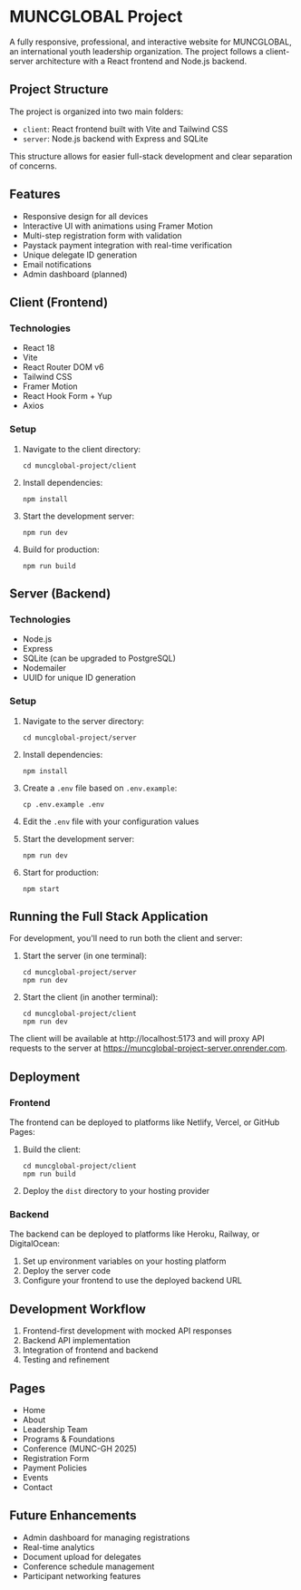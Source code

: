 # MUNCGLOBAL Project

A fully responsive, professional, and interactive website for MUNCGLOBAL, an international youth leadership organization. The project follows a client-server architecture with a React frontend and Node.js backend.

## Project Structure

The project is organized into two main folders:

- `client`: React frontend built with Vite and Tailwind CSS
- `server`: Node.js backend with Express and SQLite

This structure allows for easier full-stack development and clear separation of concerns.

## Features

- Responsive design for all devices
- Interactive UI with animations using Framer Motion
- Multi-step registration form with validation
- Paystack payment integration with real-time verification
- Unique delegate ID generation
- Email notifications
- Admin dashboard (planned)

## Client (Frontend)

### Technologies

- React 18
- Vite
- React Router DOM v6
- Tailwind CSS
- Framer Motion
- React Hook Form + Yup
- Axios

### Setup

1. Navigate to the client directory:
   ```
   cd muncglobal-project/client
   ```

2. Install dependencies:
   ```
   npm install
   ```

3. Start the development server:
   ```
   npm run dev
   ```

4. Build for production:
   ```
   npm run build
   ```

## Server (Backend)

### Technologies

- Node.js
- Express
- SQLite (can be upgraded to PostgreSQL)
- Nodemailer
- UUID for unique ID generation

### Setup

1. Navigate to the server directory:
   ```
   cd muncglobal-project/server
   ```

2. Install dependencies:
   ```
   npm install
   ```

3. Create a `.env` file based on `.env.example`:
   ```
   cp .env.example .env
   ```

4. Edit the `.env` file with your configuration values

5. Start the development server:
   ```
   npm run dev
   ```

6. Start for production:
   ```
   npm start
   ```

## Running the Full Stack Application

For development, you'll need to run both the client and server:

1. Start the server (in one terminal):
   ```
   cd muncglobal-project/server
   npm run dev
   ```

2. Start the client (in another terminal):
   ```
   cd muncglobal-project/client
   npm run dev
   ```

The client will be available at http://localhost:5173 and will proxy API requests to the server at https://muncglobal-project-server.onrender.com.

## Deployment

### Frontend

The frontend can be deployed to platforms like Netlify, Vercel, or GitHub Pages:

1. Build the client:
   ```
   cd muncglobal-project/client
   npm run build
   ```

2. Deploy the `dist` directory to your hosting provider

### Backend

The backend can be deployed to platforms like Heroku, Railway, or DigitalOcean:

1. Set up environment variables on your hosting platform
2. Deploy the server code
3. Configure your frontend to use the deployed backend URL

## Development Workflow

1. Frontend-first development with mocked API responses
2. Backend API implementation
3. Integration of frontend and backend
4. Testing and refinement

## Pages

- Home
- About
- Leadership Team
- Programs & Foundations
- Conference (MUNC-GH 2025)
- Registration Form
- Payment Policies
- Events
- Contact

## Future Enhancements

- Admin dashboard for managing registrations
- Real-time analytics
- Document upload for delegates
- Conference schedule management
- Participant networking features
